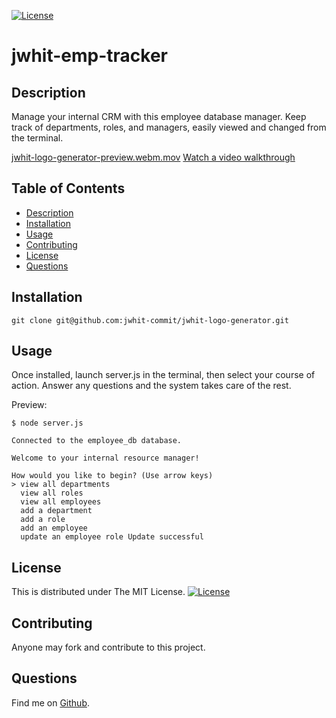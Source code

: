 [![License](https://img.shields.io/badge/License-MIT-yellow.svg)](https://opensource.org/licenses/MIT)
# jwhit-emp-tracker


## Description
Manage your internal CRM with this employee database manager. Keep track of departments, roles, and managers, easily viewed and changed from the terminal. 

[jwhit-logo-generator-preview.webm.mov](https://github.com/jwhit-commit/jwhit-logo-generator/blob/main/assets/jwhit-logo-generator-preview.webm)
[Watch a video walkthrough](https://github.com/jwhit-commit/jwhit-logo-generator/blob/main/assets/jwhit-logo-generator-preview.webm)


## Table of Contents
- [Description](#description)
- [Installation](#installation)
- [Usage](#usage)
- [Contributing](#contributing)
- [License](#license)
- [Questions](#questions)

## Installation
`git clone git@github.com:jwhit-commit/jwhit-logo-generator.git`

## Usage
Once installed, launch server.js in the terminal, then select your course of action. Answer any questions and the system takes care of the rest. 

Preview:
```
$ node server.js

Connected to the employee_db database.

Welcome to your internal resource manager!

How would you like to begin? (Use arrow keys)
> view all departments
  view all roles
  view all employees
  add a department
  add a role
  add an employee
  update an employee role Update successful
```

## License
This is distributed under The MIT License. [![License](https://img.shields.io/badge/License-MIT-yellow.svg)](https://opensource.org/licenses/MIT)

## Contributing
Anyone may fork and contribute to this project.

## Questions
Find me on [Github](https://github.com/jwhit-commit).
